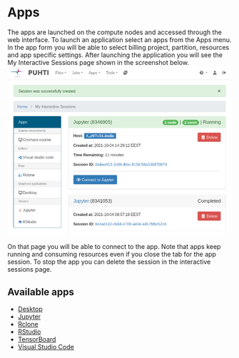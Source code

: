 # Apps

The apps are launched on the compute nodes and accessed through the web interface.
To launch an application select an apps from the Apps menu.
In the app form you will be able to select billing project, partition, resources and app specific settings.
After launching the application you will see the My Interactive Sessions page shown in the screenshot below.
![](../../img/ood-interactive-sessions.png)

On that page you will be able to connect to the app.
Note that apps keep running and consuming resources even if you close the tab for the app session.
To stop the app you can delete the session in the interactive sessions page.

## Available apps
 - [Desktop](./desktop.md)
 - [Jupyter](./jupyter.md)
 - [Rclone](./rclone.md)
 - [RStudio](./rstudio.md)
 - [TensorBoard](./tensorboard.md)
 - [Visual Studio Code](./vscode.md)
